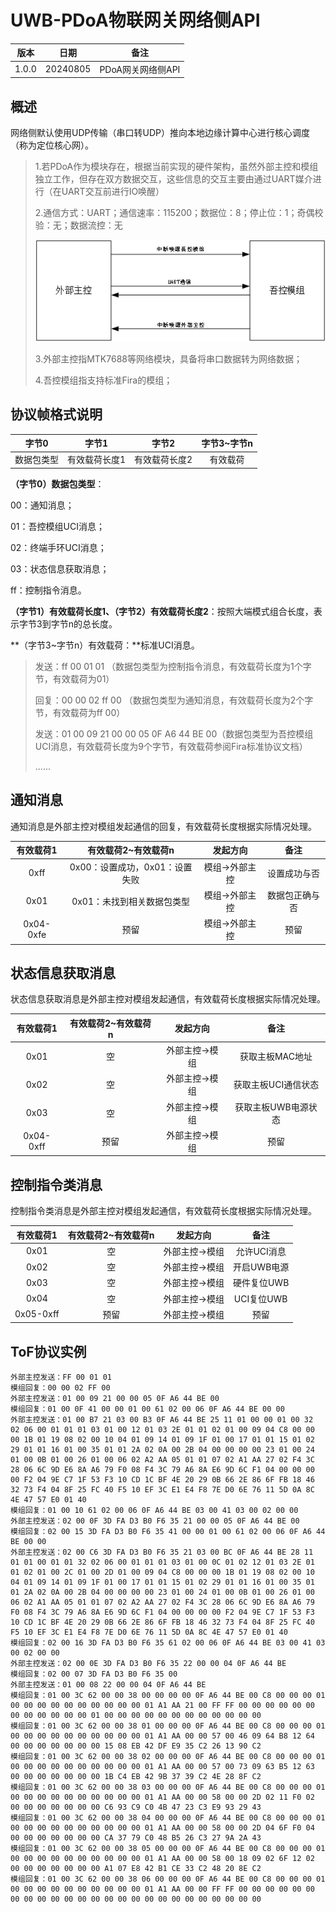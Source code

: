 # UWB-PDoA物联网关网络侧API

| 版本  |   日期   |       备注        |
| :---: | :------: | :---------------: |
| 1.0.0 | 20240805 | PDoA网关网络侧API |

## 概述

网络侧默认使用UDP传输（串口转UDP）推向本地边缘计算中心进行核心调度（称为定位核心网）。

> 1.若PDoA作为模块存在，根据当前实现的硬件架构，虽然外部主控和模组独立工作，但存在双方数据交互，这些信息的交互主要由通过UART媒介进行（在UART交互前进行IO唤醒）
>
> 2.通信方式：UART；通信速率：115200；数据位：8；停止位：1；奇偶校验：无；数据流控：无
>
> ![img](./UWB-PDoA物联网关网络侧API.assets/wps1.png)
>
> 3.外部主控指MTK7688等网络模块，具备将串口数据转为网络数据；
>
> 4.吾控模组指支持标准Fira的模组；

## 协议帧格式说明

|   字节0    |     字节1     |     字节2     | 字节3~字节n |
| :--------: | :-----------: | :-----------: | :---------: |
| 数据包类型 | 有效载荷长度1 | 有效载荷长度2 |  有效载荷   |

**（字节0）数据包类型**：

00：通知消息；

01：吾控模组UCI消息；

02：终端手环UCI消息；

03：状态信息获取消息；

ff：控制指令消息。

**（字节1）有效载荷长度1、（字节2）有效载荷长度2**：按照大端模式组合长度，表示字节3到字节n的总长度。

**（字节3~字节n）有效载荷：**标准UCI消息。

> 发送：ff 00 01 01 （数据包类型为控制指令消息，有效载荷长度为1个字节，有效载荷为01）
>
> 回复：00 00 02 ff 00 （数据包类型为通知消息，有效载荷长度为2个字节，有效载荷为ff 00）
>
> 发送：01 00 09 21 00 00 05 0F A6 44 BE 00（数据包类型为吾控模组UCI消息，有效载荷长度为9个字节，有效载荷参阅Fira标准协议文档）
>
> ......
>

## 通知消息

通知消息是外部主控对模组发起通信的回复，有效载荷长度根据实际情况处理。

| 有效载荷1 |      有效载荷2~有效载荷n       |    发起方向    |      备注      |
| :-------: | :----------------------------: | :------------: | :------------: |
|   0xff    | 0x00：设置成功，0x01：设置失败 | 模组->外部主控 |  设置成功与否  |
|   0x01    |   0x01：未找到相关数据包类型   | 模组->外部主控 | 数据包正确与否 |
| 0x04-0xfe |              预留              | 模组->外部主控 |      预留      |

## 状态信息获取消息

状态信息获取消息是外部主控对模组发起通信，有效载荷长度根据实际情况处理。

| 有效载荷1 | 有效载荷2~有效载荷n |    发起方向    |        备注         |
| :-------: | :-----------------: | :------------: | :-----------------: |
|   0x01    |         空          | 外部主控->模组 |   获取主板MAC地址   |
|   0x02    |         空          | 外部主控->模组 | 获取主板UCI通信状态 |
|   0x03    |         空          | 外部主控->模组 | 获取主板UWB电源状态 |
| 0x04-0xff |        预留         | 外部主控->模组 |        预留         |

## 控制指令类消息

控制指令类消息是外部主控对模组发起通信，有效载荷长度根据实际情况处理。

| 有效载荷1 | 有效载荷2~有效载荷n |    发起方向    |    备注     |
| :-------: | :-----------------: | :------------: | :---------: |
|   0x01    |         空          | 外部主控->模组 | 允许UCI消息 |
|   0x02    |         空          | 外部主控->模组 | 开启UWB电源 |
|   0x03    |         空          | 外部主控->模组 | 硬件复位UWB |
|   0x04    |         空          | 外部主控->模组 | UCI复位UWB  |
| 0x05-0xff |        预留         | 外部主控->模组 |    预留     |

## ToF协议实例

```
外部主控发送：FF 00 01 01
模组回复：00 00 02 FF 00
外部主控发送：01 00 09 21 00 00 05 0F A6 44 BE 00
模组回复：01 00 0F 41 00 00 01 00 61 02 00 06 0F A6 44 BE 00 00
外部主控发送：01 00 B7 21 03 00 B3 0F A6 44 BE 25 11 01 00 00 01 00 32 02 06 00 01 01 01 03 01 00 12 01 03 2E 01 01 02 01 00 09 04 C8 00 00 00 1B 01 19 08 02 00 10 04 01 09 14 01 09 1F 01 00 17 01 01 15 01 02 29 01 01 16 01 00 35 01 01 2A 02 0A 00 2B 04 00 00 00 00 23 01 00 24 01 00 0B 01 00 26 01 00 06 02 A2 AA 05 01 01 07 02 A1 AA 27 02 F4 3C 28 06 6C 9D E6 8A A6 79 F0 08 F4 3C 79 A6 8A E6 9D 6C F1 04 00 00 00 00 F2 04 9E C7 1F 53 F3 10 CD 1C BF 4E 20 29 0B 66 2E 86 6F FB 18 46 32 73 F4 04 8F 25 FC 40 F5 10 EF 3C E1 E4 F8 7E D0 6E 76 11 5D 0A 8C 4E 47 57 E0 01 40
模组回复：01 00 10 61 02 00 06 0F A6 44 BE 03 00 41 03 00 02 00 00
外部主控发送：02 00 0F 3D FA D3 B0 F6 35 21 00 00 05 0F A6 44 BE 00
模组回复：02 00 15 3D FA D3 B0 F6 35 41 00 00 01 00 61 02 00 06 0F A6 44 BE 00 00
外部主控发送：02 00 C6 3D FA D3 B0 F6 35 21 03 00 BC 0F A6 44 BE 28 11 01 01 00 01 01 32 02 06 00 01 01 01 03 01 00 0C 01 02 12 01 03 2E 01 01 02 01 00 2C 01 00 2D 01 00 09 04 C8 00 00 00 1B 01 19 08 02 00 10 04 01 09 14 01 09 1F 01 00 17 01 01 15 01 02 29 01 01 16 01 00 35 01 01 2A 02 0A 00 2B 04 00 00 00 00 23 01 00 24 01 00 0B 01 00 26 01 00 06 02 A1 AA 05 01 01 07 02 A2 AA 27 02 F4 3C 28 06 6C 9D E6 8A A6 79 F0 08 F4 3C 79 A6 8A E6 9D 6C F1 04 00 00 00 00 F2 04 9E C7 1F 53 F3 10 CD 1C BF 4E 20 29 0B 66 2E 86 6F FB 18 46 32 73 F4 04 8F 25 FC 40 F5 10 EF 3C E1 E4 F8 7E D0 6E 76 11 5D 0A 8C 4E 47 57 E0 01 40
模组回复：02 00 16 3D FA D3 B0 F6 35 61 02 00 06 0F A6 44 BE 03 00 41 03 00 02 00 00
外部主控发送：02 00 0E 3D FA D3 B0 F6 35 22 00 00 04 0F A6 44 BE
模组回复：02 00 07 3D FA D3 B0 F6 35 00
外部主控发送：01 00 08 22 00 00 04 0F A6 44 BE
模组回复：01 00 3C 62 00 00 38 00 00 00 00 0F A6 44 BE 00 C8 00 00 00 01 00 00 00 00 00 00 00 00 00 00 01 A1 AA 21 00 FF FF 00 00 00 00 00 00 00 00 00 00 00 00 01 00 00 00 00 00 00 00 00 00 00 00 00
模组回复：01 00 3C 62 00 00 38 01 00 00 00 0F A6 44 BE 00 C8 00 00 00 01 00 00 00 00 00 00 00 00 00 00 01 A1 AA 00 00 57 00 46 09 64 B8 12 64 00 00 00 00 00 00 00 15 08 EB 42 DF E9 35 C2 26 13 90 C2
模组回复：01 00 3C 62 00 00 38 02 00 00 00 0F A6 44 BE 00 C8 00 00 00 01 00 00 00 00 00 00 00 00 00 00 01 A1 AA 00 00 57 00 73 09 63 B5 12 63 00 00 00 00 00 00 00 1B C4 EB 42 9B 37 39 C2 4E 28 8F C2
模组回复：01 00 3C 62 00 00 38 03 00 00 00 0F A6 44 BE 00 C8 00 00 00 01 00 00 00 00 00 00 00 00 00 00 01 A1 AA 00 00 58 00 00 2D 02 11 F0 02 00 00 00 00 00 00 00 C6 93 C9 C0 4B 47 23 C3 E9 93 29 43
模组回复：01 00 3C 62 00 00 38 04 00 00 00 0F A6 44 BE 00 C8 00 00 00 01 00 00 00 00 00 00 00 00 00 00 01 A1 AA 00 00 58 00 00 2D 04 6F F0 04 00 00 00 00 00 00 00 CA 37 79 C0 48 B5 26 C3 27 9A 2A 43
模组回复：01 00 3C 62 00 00 38 05 00 00 00 0F A6 44 BE 00 C8 00 00 00 01 00 00 00 00 00 00 00 00 00 00 01 A1 AA 00 00 58 00 18 09 02 6F 12 02 00 00 00 00 00 00 00 A1 07 E8 42 B1 CE 33 C2 48 20 8E C2
模组回复：01 00 3C 62 00 00 38 06 00 00 00 0F A6 44 BE 00 C8 00 00 00 01 00 00 00 00 00 00 00 00 00 00 01 A1 AA 00 00 FF FF 00 00 00 00 00 00 00 00 00 00 00 00 00 00 00 00 00 00 00 00 00 00 00 00 00
```

